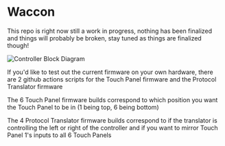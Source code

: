 # Waccon

This repo is right now still a work in progress, nothing has been finalized and things will probably be broken, stay tuned as things are finalized though!

![Controller Block Diagram](<https://github.com/FizzyApple12/Waccon/blob/master/Block Diagram.png>)

If you'd like to test out the current firmware on your own hardware, there are 2 github actions scripts for the Touch Panel firmware and the Protocol Translator firmware

The 6 Touch Panel firmware builds correspond to which position you want the Touch Panel to be in (1 being top, 6 being bottom)

The 4 Protocol Translator firmware builds correspond to if the translator is controlling the left or right of the controller and if you want to mirror Touch Panel 1's inputs to all 6 Touch Panels

